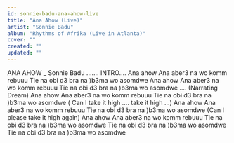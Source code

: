 ```yaml
---
id: sonnie-badu-ana-ahow-live
title: "Ana Ahow (Live)"
artist: "Sonnie Badu"
album: "Rhythms of Afrika (Live in Atlanta)"
cover: ""
created: ""
updated: ""
---
```


ANA AHOW _  Sonnie Badu
       .......
       INTRO....
  Ana ahow
  Ana aber3
    na wo komm rebuuu
 Tie na obi d3 bra na )b3ma wo asomdwe
  Ana ahow
  Ana aber3
    na wo komm rebuuu
 Tie na obi d3 bra na )b3ma wo asomdwe
....
     (Narrating Dream)
  Ana ahow
  Ana aber3
    na wo komm rebuuu
 Tie na obi d3 bra na )b3ma wo asomdwe
     ( Can I take it high .... take it high ...)
  Ana ahow
  Ana aber3
    na wo komm rebuuu
Tie na obi d3 bra na )b3ma wo asomdwe
        (Can I please take it high again)
  Ana ahow
  Ana aber3
    na wo komm rebuuu
Tie na obi d3 bra na )b3ma wo asomdwe
Tie na obi d3 bra na )b3ma wo asomdwe
Tie na obi d3 bra na )b3ma wo asomdwe
